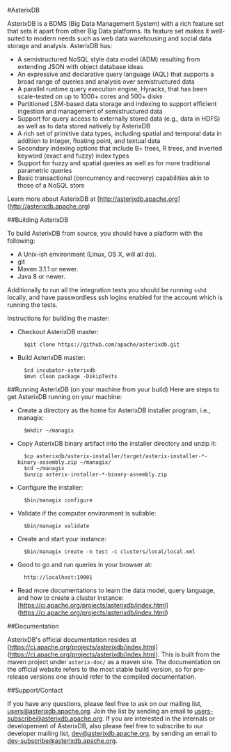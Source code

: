 <!--
 ! Licensed to the Apache Software Foundation (ASF) under one
 ! or more contributor license agreements.  See the NOTICE file
 ! distributed with this work for additional information
 ! regarding copyright ownership.  The ASF licenses this file
 ! to you under the Apache License, Version 2.0 (the
 ! "License"); you may not use this file except in compliance
 ! with the License.  You may obtain a copy of the License at
 !
 !   http://www.apache.org/licenses/LICENSE-2.0
 !
 ! Unless required by applicable law or agreed to in writing,
 ! software distributed under the License is distributed on an
 ! "AS IS" BASIS, WITHOUT WARRANTIES OR CONDITIONS OF ANY
 ! KIND, either express or implied.  See the License for the
 ! specific language governing permissions and limitations
 ! under the License.
 !-->
#AsterixDB

AsterixDB is a BDMS (Big Data Management System) with a rich feature set that sets it apart from other Big Data platforms.  Its feature set makes it well-suited to modern needs such as web data warehousing and social data storage and analysis. AsterixDB has:

 * A semistructured NoSQL style data model (ADM) resulting from extending JSON with object database ideas
 * An expressive and declarative query language (AQL) that supports a broad range of queries and analysis over semistructured data
 * A parallel runtime query execution engine, Hyracks, that has been scale-tested on up to 1000+ cores and 500+ disks
 * Partitioned LSM-based data storage and indexing to support efficient ingestion and management of semistructured data
 * Support for query access to externally stored data (e.g., data in HDFS) as well as to data stored natively by AsterixDB
 * A rich set of primitive data types, including spatial and temporal data in addition to integer, floating point, and textual data
 * Secondary indexing options that include B+ trees, R trees, and inverted keyword (exact and fuzzy) index types
 * Support for fuzzy and spatial queries as well as for more traditional parametric queries
 * Basic transactional (concurrency and recovery) capabilities akin to those of a NoSQL store

Learn more about AsterixDB at [http://asterixdb.apache.org] (http://asterixdb.apache.org)


##Building AsterixDB

To build AsterixDB from source, you should have a platform with the following:

* A Unix-ish environment (Linux, OS X, will all do).
* git
* Maven 3.1.1 or newer.
* Java 8 or newer.

Additionally to run all the integration tests you should be running `sshd` locally, and have passwordless ssh logins enabled for the account which is running the tests.

Instructions for building the master:

* Checkout AsterixDB master:

        $git clone https://github.com/apache/asterixdb.git

* Build AsterixDB master:

        $cd incubator-asterixdb
        $mvn clean package -DskipTests


##Running AsterixDB (on your machine from your build)
Here are steps to get AsterixDB running on your machine:

* Create a directory as the home for AsterixDB installer program, i.e., managix:

        $mkdir ~/managix

* Copy AsterixDB binary artifact into the installer directory and unzip it:

        $cp asterixdb/asterix-installer/target/asterix-installer-*-binary-assembly.zip ~/managix/
        $cd ~/managix
        $unzip asterix-installer-*-binary-assembly.zip

* Configure the installer:

        $bin/managix configure

* Validate if the computer environment is suitable:

        $bin/managix validate

* Create and start your instance:

        $bin/managix create -n test -c clusters/local/local.xml

* Good to go and run queries in your browser at:

        http://localhost:19001

* Read more documentations to learn the data model, query language, and how to create a cluster instance:
  [https://ci.apache.org/projects/asterixdb/index.html] (https://ci.apache.org/projects/asterixdb/index.html)

##Documentation

AsterixDB's official documentation resides at [https://ci.apache.org/projects/asterixdb/index.html] (https://ci.apache.org/projects/asterixdb/index.html). This is built from the maven project under `asterix-doc/` as a maven site. The documentation on the official website refers to the most stable build version, so for pre-release versions one should refer to the compiled documentation.

##Support/Contact

If you have any questions, please feel free to ask on our mailing list, [users@asterixdb.apache.org](mailto:users@asterixdb.apache.org). Join the list by sending an email to [users-subscribe@asterixdb.apache.org](mailto:users-subscribe@asterixdb.apache.org). If you are interested in the internals or developement of AsterixDB, also please feel free to subscribe to our developer mailing list, [dev@asterixdb.apache.org](mailto:dev@asterixdb.apache.org), by sending an email to [dev-subscribe@asterixdb.apache.org](mailto:dev-subscribe@asterixdb.apache.org).

